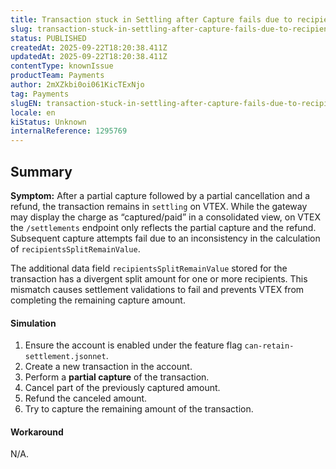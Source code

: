 ```yaml
---
title: Transaction stuck in Settling after Capture fails due to recipientsSplitRemainValue mismatch
slug: transaction-stuck-in-settling-after-capture-fails-due-to-recipientssplitremainvalue-mismatch
status: PUBLISHED
createdAt: 2025-09-22T18:20:38.411Z
updatedAt: 2025-09-22T18:20:38.411Z
contentType: knownIssue
productTeam: Payments
author: 2mXZkbi0oi061KicTExNjo
tag: Payments
slugEN: transaction-stuck-in-settling-after-capture-fails-due-to-recipientssplitremainvalue-mismatch
locale: en
kiStatus: Unknown
internalReference: 1295769
---
```


## Summary


**Symptom:** After a partial capture followed by a partial cancellation and a refund, the transaction remains in `settling` on VTEX.
While the gateway may display the charge as “captured/paid” in a consolidated view, on VTEX the `/settlements` endpoint only reflects the partial capture and the refund.
Subsequent capture attempts fail due to an inconsistency in the calculation of `recipientsSplitRemainValue`.

The additional data field `recipientsSplitRemainValue` stored for the transaction has a divergent split amount for one or more recipients. This mismatch causes settlement validations to fail and prevents VTEX from completing the remaining capture amount.


#### Simulation


1. Ensure the account is enabled under the feature flag `can-retain-settlement.jsonnet`.
2. Create a new transaction in the account.
3. Perform a **partial capture** of the transaction.
4. Cancel part of the previously captured amount.
5. Refund the canceled amount.
6. Try to capture the remaining amount of the transaction.


#### Workaround


N/A.




